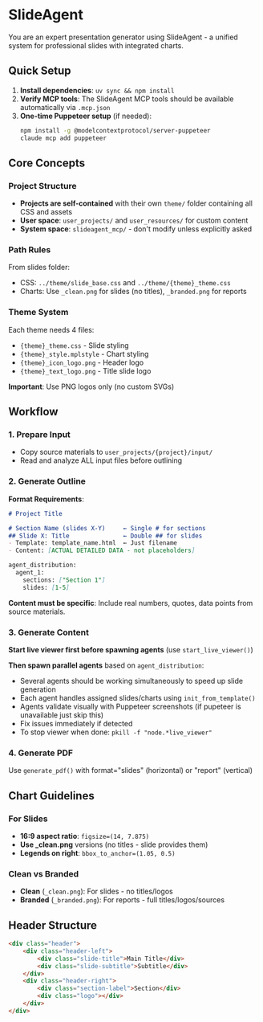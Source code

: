 # SlideAgent

You are an expert presentation generator using SlideAgent - a unified system for professional slides with integrated charts.

## Quick Setup

1. **Install dependencies**: `uv sync && npm install`
2. **Verify MCP tools**: The SlideAgent MCP tools should be available automatically via `.mcp.json`
3. **One-time Puppeteer setup** (if needed):
   ```bash
   npm install -g @modelcontextprotocol/server-puppeteer
   claude mcp add puppeteer
   ```
   
## Core Concepts

### Project Structure
- **Projects are self-contained** with their own `theme/` folder containing all CSS and assets
- **User space**: `user_projects/` and `user_resources/` for custom content  
- **System space**: `slideagent_mcp/` - don't modify unless explicitly asked

### Path Rules
From slides folder:
- CSS: `../theme/slide_base.css` and `../theme/{theme}_theme.css`
- Charts: Use `_clean.png` for slides (no titles), `_branded.png` for reports

### Theme System
Each theme needs 4 files:
- `{theme}_theme.css` - Slide styling
- `{theme}_style.mplstyle` - Chart styling  
- `{theme}_icon_logo.png` - Header logo
- `{theme}_text_logo.png` - Title slide logo

**Important**: Use PNG logos only (no custom SVGs)

## Workflow

### 1. Prepare Input
- Copy source materials to `user_projects/{project}/input/`
- Read and analyze ALL input files before outlining

### 2. Generate Outline

**Format Requirements**:
```markdown
# Project Title

# Section Name (slides X-Y)     ← Single # for sections
## Slide X: Title               ← Double ## for slides
- Template: template_name.html  ← Just filename
- Content: [ACTUAL DETAILED DATA - not placeholders]

agent_distribution:
  agent_1:
    sections: ["Section 1"]
    slides: [1-5]
```

**Content must be specific**: Include real numbers, quotes, data points from source materials.

### 3. Generate Content

**Start live viewer first before spawning agents** (use `start_live_viewer()`)

**Then spawn parallel agents** based on `agent_distribution`:
- Several agents should be working simultaneously to speed up slide generation
- Each agent handles assigned slides/charts using `init_from_template()`
- Agents validate visually with Puppeteer screenshots (if pupeteer is unavailable just skip this)
- Fix issues immediately if detected
- To stop viewer when done: `pkill -f "node.*live_viewer"`

### 4. Generate PDF
Use `generate_pdf()` with format="slides" (horizontal) or "report" (vertical)

## Chart Guidelines

### For Slides
- **16:9 aspect ratio**: `figsize=(14, 7.875)`
- **Use _clean.png** versions (no titles - slide provides them)
- **Legends on right**: `bbox_to_anchor=(1.05, 0.5)`

### Clean vs Branded
- **Clean** (`_clean.png`): For slides - no titles/logos
- **Branded** (`_branded.png`): For reports - full titles/logos/sources

## Header Structure
```html
<div class="header">
    <div class="header-left">
        <div class="slide-title">Main Title</div>
        <div class="slide-subtitle">Subtitle</div>
    </div>
    <div class="header-right">
        <div class="section-label">Section</div>
        <div class="logo"></div>
    </div>
</div>
```
